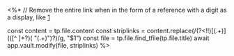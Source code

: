 <%*
// Remove the entire link when in the form of a reference with a digit as a display, like [1](some-url.com)

const content = tp.file.content
const striplinks = content.replace(/(?<!\!)\[(.+)\]\(([^ ]+?)( "(.+)")?\)/g, "$1")
const file = tp.file.find_tfile(tp.file.title)
await app.vault.modify(file, striplinks)
%>
